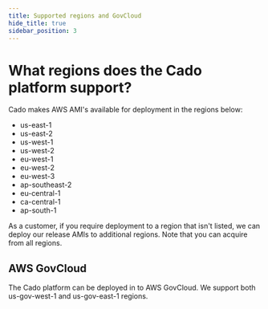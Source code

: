 ```yaml
---
title: Supported regions and GovCloud
hide_title: true
sidebar_position: 3
---
```


# What regions does the Cado platform support?

Cado makes AWS AMI's available for deployment in the regions below:
- us-east-1
- us-east-2
- us-west-1
- us-west-2
- eu-west-1
- eu-west-2
- eu-west-3
- ap-southeast-2
- eu-central-1
- ca-central-1
- ap-south-1

As a customer, if you require deployment to a region that isn't listed, we can deploy our release AMIs to additional regions.
Note that you can acquire from all regions.


## AWS GovCloud
The Cado platform can be deployed in to AWS GovCloud.
We support both us-gov-west-1 and us-gov-east-1 regions.